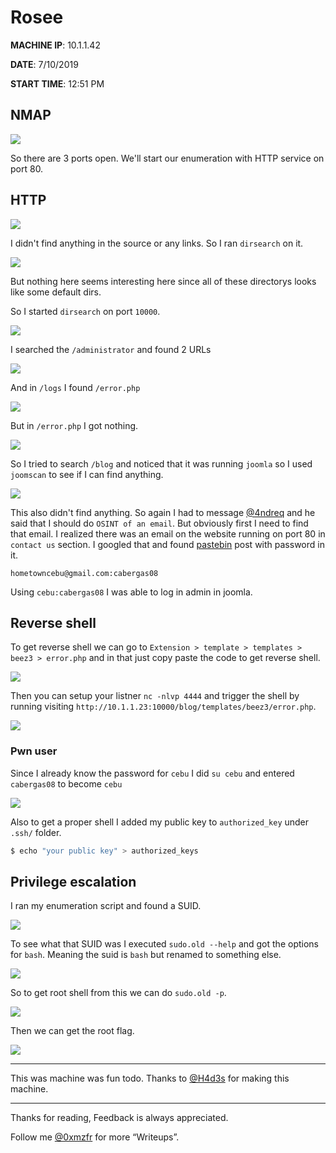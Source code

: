 # Rosee

__MACHINE IP__: 10.1.1.42

__DATE__: 7/10/2019

__START TIME__: 12:51 PM

## NMAP

![](images/nmap.png)

So there are 3 ports open. We'll start our enumeration with HTTP service on port 80.

## HTTP

![](images/website.png)

I didn't find anything in the source or any links. So I ran `dirsearch` on it.

![](images/dir.png)

But nothing here seems interesting here since all of these directorys looks like some default dirs.

So I started `dirsearch` on port `10000`.

![](images/dir1.png)

I searched the `/administrator` and found 2 URLs

![](images/href.png)

And in `/logs` I found `/error.php`

![](images/logs.png)

But in `/error.php` I got nothing.

![](images/onadmin.png)

So I tried to search `/blog` and noticed that it was running `joomla` so I used `joomscan` to see if I can find anything.

![](images/joomscan.png)

This also didn't find anything. So again I had to message [@4ndreq]() and he said that I should do `OSINT of an email`. But obviously first I need to find that email. I realized there was an email on the website running on port 80 in `contact us` section. I googled that and found [pastebin](https://pastebin.pl/view/f1b64ad3) post with password in it.

```
hometowncebu@gmail.com:cabergas08
```

Using `cebu:cabergas08` I was able to log in admin in joomla.

## Reverse shell

To get reverse shell we can go to `Extension > template > templates > beez3 > error.php` and in that just copy paste the code to get reverse shell.

![](images/rev-code.png)

Then you can setup your listner `nc -nlvp 4444` and trigger the shell by running visiting `http://10.1.1.23:10000/blog/templates/beez3/error.php`.

![](images/rev.png)


### Pwn user

Since I already know the password for `cebu` I did `su cebu` and entered `cabergas08` to become `cebu`

![](images/user.png)

Also to get a proper shell I added my public key to `authorized_key` under `.ssh/` folder.

```bash
$ echo "your public key" > authorized_keys
```

## Privilege escalation

I ran my enumeration script and found a SUID.

![](images/suid.png)

To see what that SUID was I executed `sudo.old --help` and got the options for `bash`. Meaning the suid is `bash` but renamed to something else.

![](images/bash.png)

So to get root shell from this we can do `sudo.old -p`.

![](images/root-shell.png)

Then we can get the root flag.

![](images/root.png)

***

This was machine was fun todo. Thanks to [@H4d3s]() for making this machine.

***

Thanks for reading, Feedback is always appreciated.

Follow me [@0xmzfr](https://twitter.com/0xmzfr) for more “Writeups”.
